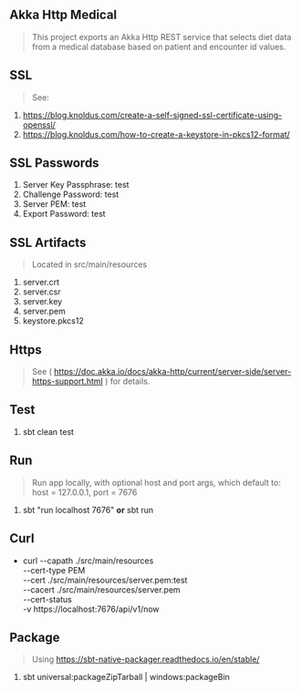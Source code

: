 Akka Http Medical
-----------------
>This project exports an Akka Http REST service that selects diet data from a medical database based on
>patient and encounter id values.

SSL
---
>See:
1. https://blog.knoldus.com/create-a-self-signed-ssl-certificate-using-openssl/
2. https://blog.knoldus.com/how-to-create-a-keystore-in-pkcs12-format/

SSL Passwords
-------------
1. Server Key Passphrase: test
2. Challenge Password: test
3. Server PEM: test
4. Export Password: test

SSL Artifacts
-------------
>Located in src/main/resources
1. server.crt
2. server.csr
3. server.key
4. server.pem
5. keystore.pkcs12

Https
-----
>See ( https://doc.akka.io/docs/akka-http/current/server-side/server-https-support.html ) for details.

Test
----
1. sbt clean test

Run
---
>Run app locally, with optional host and port args, which default to: host = 127.0.0.1, port = 7676
1. sbt "run localhost 7676" **or** sbt run

Curl
----
* curl --capath ./src/main/resources \
       --cert-type PEM \
       --cert ./src/main/resources/server.pem:test \
       --cacert ./src/main/resources/server.pem \
       --cert-status \
       -v https://localhost:7676/api/v1/now

Package
-------
>Using https://sbt-native-packager.readthedocs.io/en/stable/
1. sbt universal:packageZipTarball | windows:packageBin
